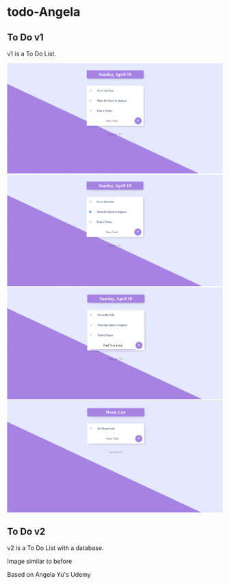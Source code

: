# todo-Angela

## To Do v1

v1 is a To Do List.

![Home](https://github.com/laiamanda/todo-Angela/blob/main/ToDov1%20ScreenShots/Screenshot%20(25).png)
![Delete Item](https://github.com/laiamanda/todo-Angela/blob/main/ToDov1%20ScreenShots/Screenshot%20(26).png)
![Add item](https://github.com/laiamanda/todo-Angela/blob/main/ToDov1%20ScreenShots/Screenshot%20(27).png)
![Different To Do List](https://github.com/laiamanda/todo-Angela/blob/main/ToDov1%20ScreenShots/Screenshot%20(28).png)

## To Do v2

v2 is a To Do List with a database.

Image similar to before

Based on Angela Yu's Udemy
